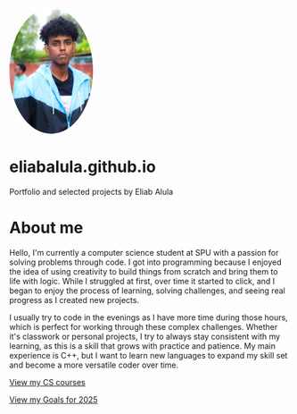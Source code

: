 
<p align="left">
  <img src="profile.jpg" alt="Profile Picture" width="150" style="border-radius: 50%;">
</p>



# eliabalula.github.io
Portfolio and selected projects by Eliab Alula

# About me
Hello, I'm currently a computer science student at SPU with a passion for solving problems through code. I got into programming because I enjoyed the idea of using creativity to build things from scratch and bring them to life with logic. While I struggled at first, over time it started to click, and I began to enjoy the process of learning, solving challenges, and seeing real progress as I created new projects.

I usually try to code in the evenings as I have more time during those hours, which is perfect for working through these complex challenges. Whether it's classwork or personal projects, I try to always stay consistent with my learning, as this is a skill that grows with practice and patience. My main experience is C++, but I want to learn new languages to expand my skill set and become a more versatile coder over time.

[View my CS courses](courses.md)

[View my Goals for 2025](goals.md)

